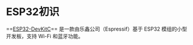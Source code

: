 # ESP32初识

==[ESP32-DevKitC](https://www.espressif.com.cn/zh-hans/products/devkits/esp32-devkitc)== 是一款由乐鑫公司（Espressif）基于 ESP32 模组的小型开发板，支持 Wi-Fi 和蓝牙功能。

